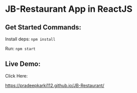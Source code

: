 # JB-Restaurant App in ReactJS



## Get Started Commands:

Install deps: `npm install`

Run: `npm start`

## Live Demo:

Click Here:

https://pradeepkarki112.github.io/JB-Restaurant/